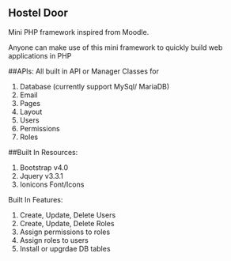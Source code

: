 ## Hostel Door
Mini PHP framework inspired from Moodle.

Anyone can make use of this mini framework to quickly build web applications in PHP

##APIs:
All built in API or Manager Classes for 
1. Database (currently support MySql/ MariaDB)
2. Email
3. Pages
4. Layout
5. Users
6. Permissions
7. Roles

##Built In Resources: 
1. Bootstrap v4.0
2. Jquery v3.3.1
3. Ionicons Font/Icons

Built In Features: 
1. Create, Update, Delete Users
2. Create, Update, Delete Roles
3. Assign permissions to roles
4. Assign roles to users
5. Install or upgrdae DB tables

